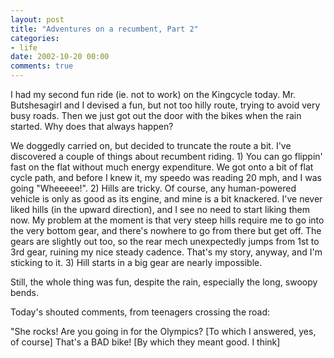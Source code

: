 ```yaml
---
layout: post
title: "Adventures on a recumbent, Part 2"
categories:
- life
date: 2002-10-20 00:00
comments: true
---
```


<p>I had my second fun ride (ie. not to work) on the Kingcycle today. Mr. Butshesagirl and I devised a fun, but not too hilly route, trying to avoid very busy roads. Then we just got out the door with the bikes when the rain started. Why does that always happen?</p>

<p>We doggedly carried on, but decided to truncate the route a bit. I've discovered a couple of things about recumbent riding. 1) You can go flippin' fast on the flat without much energy expenditure. We got onto a bit of flat cycle path, and before I knew it, my speedo was reading 20 mph, and I was going "Wheeeee!". 2) Hills are tricky. Of course, any human-powered vehicle is only as good as its engine, and mine is a bit knackered. I've never liked hills (in the upward direction), and I see no need to start liking them now. My problem at the moment is that very steep hills require me to go into the very bottom gear, and there's nowhere to go from there but get off. The gears are slightly out too, so the rear mech unexpectedly jumps from 1st to 3rd gear, ruining my nice steady cadence. That's my story, anyway, and I'm sticking to it. 3) Hill starts in a big gear are nearly impossible.</p>

<p>Still, the whole thing was fun, despite the rain, especially the long, swoopy bends.</p>

<p>Today's shouted comments, from teenagers crossing the road:</p>

<p>"She rocks! Are you going in for the Olympics? [To which I answered, yes, of course] That's a BAD bike! [By which they meant good. I think]</p>

